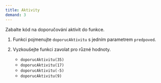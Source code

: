 ```yaml
---
title: Aktivity
demand: 3
---
```


Zabalte kód na doporučování aktivit do funkce.

1. Funkci pojmenujte `doporucAktivitu` s jedním parametrem `predpoved`.

1. Vyzkoušejte funkci zavolat pro různé hodnoty.

   - `doporucAktivitu(35)`
   - `doporucAktivitu(17)`
   - `doporucAktivitu(-5)`
   - `doporucAktivitu(9)`

<!-- ---solution

```js
let doporucAktivitu = (predpoved) => {
	let minimalniTeplotaNaKoupani = 30
	let minimalniTeplotaNaKolo = 15
	let bodMrazu = 0

	console.log('O víkendu bude ' + predpoved + ' °C.')

	if (predpoved >= minimalniTeplotaNaKoupani) {
		console.log('Ideální příležitost jít se vykoupat.')
	} else {
		if (predpoved >= minimalniTeplotaNaKolo) {
			console.log('Čas na projížďku na kole.')
		} else {
			if (predpoved <= bodMrazu) {
				console.log('Jdi postavit sněhuláka.')
			} else {
				console.log('Zůstaň doma a zahraj si deskovky.')
			}
		}
	}
}

doporucAktivitu(35)
doporucAktivitu(17)
doporucAktivitu(-5)
doporucAktivitu(9)
``` -->
